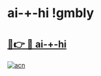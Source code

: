 # ai-+-hi !gmbly

# <h2><a href="https://rfyr25.esa.edu.pl?title=ai-+-hi&ref=gmbly">🔗👉 🔴 ai-+-hi</a></h2>

[![acn](https://github.com/user-attachments/assets/0f9c940e-d8b0-45ae-aac7-cd30a18b3e1c)](https://rfyr25.esa.edu.pl?title=ai-+-hi&ref=gmbly)

